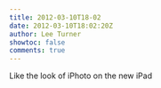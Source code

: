 ```yaml
---
title: 2012-03-10T18-02
date: 2012-03-10T18:02:20Z
author: Lee Turner
showtoc: false
comments: true
---
```


Like the look of iPhoto on the new iPad

